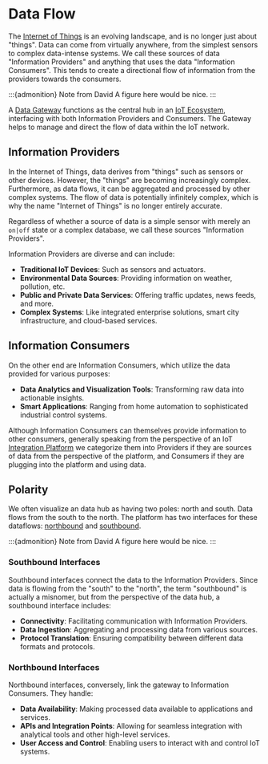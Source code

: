 # Data Flow

The [Internet of Things](iot.md) is an evolving landscape, and is no longer just about "things".
Data can come from virtually anywhere, from the simplest sensors to complex data-intense systems.
We call these sources of data "Information Providers" and anything that uses the data
"Information Consumers". This tends to create a directional flow of information from the providers
towards the consumers.

:::{admonition} Note from David
A figure here would be nice.
:::

A [Data Gateway](integration.md#data-gateway) functions as the central hub in an [IoT Ecosystem](ecosystem.md),
interfacing with both Information Providers and Consumers.
The Gateway helps to manage and direct the flow of data within the IoT network.

## Information Providers

In the Internet of Things, data derives from "things" such as sensors or other devices. However,
the "things" are becoming increasingly complex. Furthermore, as data flows, it can be aggregated and
processed by other complex systems. The flow of data is potentially infinitely complex, which is why the name
"Internet of Things" is no longer entirely accurate.

Regardless of whether a source of data is a simple sensor with merely an `on|off` state or a complex
database, we call these sources "Information Providers".

Information Providers are diverse and can include:

- **Traditional IoT Devices**: Such as sensors and actuators.
- **Environmental Data Sources**: Providing information on weather, pollution, etc.
- **Public and Private Data Services**: Offering traffic updates, news feeds, and more.
- **Complex Systems**: Like integrated enterprise solutions, smart city infrastructure, and cloud-based services.

## Information Consumers

On the other end are Information Consumers, which utilize the data provided for various purposes:

- **Data Analytics and Visualization Tools**: Transforming raw data into actionable insights.
- **Smart Applications**: Ranging from home automation to sophisticated industrial control systems.

Although Information Consumers can themselves provide information to other consumers, generally speaking
from the perspective of an IoT [Integration Platform](integration.md) we categorize them into Providers
if they are sources of data from the perspective of the platform, and Consumers if they are plugging into
the platform and using data.

## Polarity

We often visualize an data hub as having two poles: north and south.
Data flows from the south to the north. The platform has two interfaces for these dataflows:
[northbound](../interfaces/northbound.md) and [southbound](../interfaces/southbound/index.md).

:::{admonition} Note from David
A figure here would be nice.
:::


### Southbound Interfaces

Southbound interfaces connect the data to the Information Providers. Since data is flowing from
the "south" to the "north", the term "southbound" is actually a misnomer, but from the perspective of the 
data hub, a southbound interface includes:

- **Connectivity**: Facilitating communication with Information Providers.
- **Data Ingestion**: Aggregating and processing data from various sources.
- **Protocol Translation**: Ensuring compatibility between different data formats and protocols.

### Northbound Interfaces

Northbound interfaces, conversely, link the gateway to Information Consumers. They handle:

- **Data Availability**: Making processed data available to applications and services.
- **APIs and Integration Points**: Allowing for seamless integration with analytical tools and other high-level services.
- **User Access and Control**: Enabling users to interact with and control IoT systems.

